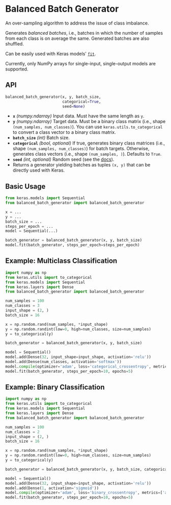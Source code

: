 # Balanced Batch Generator

An over-sampling algorithm to address the issue of class imbalance.

Generates *balanced batches*, i.e., batches in which the number of samples from
each class is on average the same. Generated batches are also shuffled.

Can be easily used with Keras models'
[`fit`](https://keras.io/api/models/model_training_apis/#fit-method).

Currently, only NumPy arrays for single-input, single-output models are supported.

## API

```python
balanced_batch_generator(x, y, batch_size,
                         categorical=True,
                         seed=None)
```

- **`x`** *(numpy.ndarray)* Input data. Must have the same length as `y`.
- **`y`** *(numpy.ndarray)* Target data. Must be a binary class matrix (i.e.,
  shape `(num_samples, num_classes)`). You can use `keras.utils.to_categorical`
  to convert a class vector to a binary class matrix.
- **`batch_size`** *(int)* Batch size.
- **`categorical`** *(bool, optional)* If true, generates binary class matrices
  (i.e., shape `(num_samples, num_classes)`) for batch targets.
  Otherwise, generates class vectors (i.e., shape `(num_samples, )`).
  Defaults to `True`.
- **`seed`** *(int, optional)* Random seed (see the [docs](https://docs.python.org/3/library/random.html#random.seed)).
- Returns a generator yielding batches as tuples `(x, y)` that can
  be directly used with Keras.

## Basic Usage

```python
from keras.models import Sequential
from balanced_batch_generator import balanced_batch_generator

x = ...
y = ...
batch_size = ...
steps_per_epoch = ...
model = Sequential(...)

batch_generator = balanced_batch_generator(x, y, batch_size)
model.fit(batch_generator, steps_per_epoch=steps_per_epoch)
```

## Example: Multiclass Classification

```python
import numpy as np
from keras.utils import to_categorical
from keras.models import Sequential
from keras.layers import Dense
from balanced_batch_generator import balanced_batch_generator

num_samples = 100
num_classes = 3
input_shape = (2, )
batch_size = 16

x = np.random.rand(num_samples, *input_shape)
y = np.random.randint(low=0, high=num_classes, size=num_samples)
y = to_categorical(y)

batch_generator = balanced_batch_generator(x, y, batch_size)

model = Sequential()
model.add(Dense(32, input_shape=input_shape, activation='relu'))
model.add(Dense(num_classes, activation='softmax'))
model.compile(optimizer='adam', loss='categorical_crossentropy', metrics=['accuracy'])
model.fit(batch_generator, steps_per_epoch=10, epochs=5)
```

## Example: Binary Classification

```python
import numpy as np
from keras.utils import to_categorical
from keras.models import Sequential
from keras.layers import Dense
from balanced_batch_generator import balanced_batch_generator

num_samples = 100
num_classes = 2
input_shape = (2, )
batch_size = 16

x = np.random.rand(num_samples, *input_shape)
y = np.random.randint(low=0, high=num_classes, size=num_samples)
y = to_categorical(y)

batch_generator = balanced_batch_generator(x, y, batch_size, categorical=False)

model = Sequential()
model.add(Dense(32, input_shape=input_shape, activation='relu'))
model.add(Dense(1, activation='sigmoid'))
model.compile(optimizer='adam', loss='binary_crossentropy', metrics=['accuracy'])
model.fit(batch_generator, steps_per_epoch=10, epochs=5)
```
